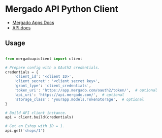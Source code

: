 # Mergado API Python Client

- [Mergado Apps Docs](http://mergado.github.io/docs/)
- [API docs](http://docs.mergado.apiary.io/)

## Usage

```python

from mergadoapiclient import client

# Prepare config with a OAuth2 credentials.
credentials = {
    'client_id': '<client ID>',
    'client_secret': '<client secret key>',
    'grant_type': 'client_credentials',
    'token_uri': 'https://app.mergado.com/oauth2/token/',  # optional
    'api_uri': 'https://api.mergado.com/',  # optional
    'storage_class': 'yourapp.models.TokenStorage',  # optional
}

# Build API client instance.
api = client.build(credentials)

# Get an Eshop with ID = 1.
api.get('shops/1')
```
